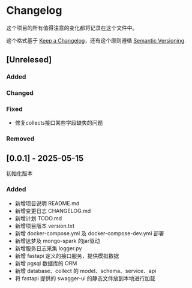 # Changelog

这个项目的所有值得注意的变化都将记录在这个文件中。

这个格式基于 [Keep a Changelog](https://keepachangelog.com/en/1.1.0/)，还有这个原则遵循 [Semantic Versioning](https://semver.org/spec/v2.0.0.html).
## [Unrelesed]

### Added

### Changed

### Fixed
- 修复collects接口某些字段缺失的问题

### Removed

## [0.0.1] - 2025-05-15

初始化版本

### Added
- 新增项目说明 README.md
- 新增变更日志 CHANGELOG.md
- 新增计划 TODO.md
- 新增项目版本 version.txt
- 新增 docker-compose.yml 及 docker-compose-dev.yml 部署
- 新增达梦及 mongo-spark 的jar驱动
- 新增服务日志采集 logger.py
- 新增 fastapi 定义的接口服务，提供模拟数据
- 新增 pgsql 数据库的 ORM
- 新增 database、collect 的 model、schema、service、api
- 将 fastapi 提供的 swagger-ui 的静态文件放到本地进行加载



